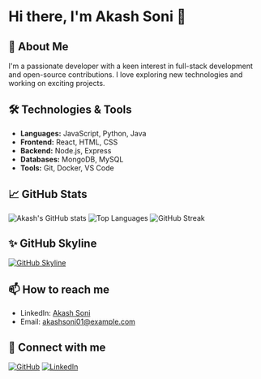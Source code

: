 # Hi there, I'm Akash Soni 👋

## 🚀 About Me
I'm a passionate developer with a keen interest in full-stack development and open-source contributions. I love exploring new technologies and working on exciting projects.

## 🛠️ Technologies & Tools
- **Languages:** JavaScript, Python, Java
- **Frontend:** React, HTML, CSS
- **Backend:** Node.js, Express
- **Databases:** MongoDB, MySQL
- **Tools:** Git, Docker, VS Code

## 📈 GitHub Stats
![Akash's GitHub stats](https://github-readme-stats.vercel.app/api?username=akashsoni01&show_icons=true&theme=radical)
![Top Languages](https://github-readme-stats.vercel.app/api/top-langs/?username=akashsoni01&layout=compact&theme=radical)
![GitHub Streak](https://github-readme-streak-stats.herokuapp.com/?user=akashsoni01&theme=radical)

## ✨ GitHub Skyline
[![GitHub Skyline](https://github.com/akashsoni01/akashsoni01/blob/main/assets/skyline.gif)](https://skyline.github.com/akashsoni01/2023)

## 📫 How to reach me
- LinkedIn: [Akash Soni](https://www.linkedin.com/in/akashsoni01)
- Email: akashsoni01@example.com

## 🔗 Connect with me
[![GitHub](https://img.shields.io/badge/GitHub-000?style=for-the-badge&logo=github&logoColor=white)](https://github.com/akashsoni01)
[![LinkedIn](https://img.shields.io/badge/LinkedIn-0077B5?style=for-the-badge&logo=linkedin&logoColor=white)](https://www.linkedin.com/in/akashsoni01)
